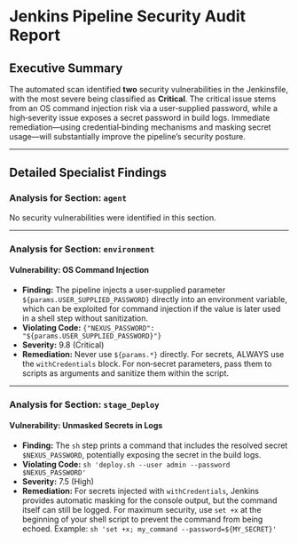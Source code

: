 # Jenkins Pipeline Security Audit Report

## Executive Summary
The automated scan identified **two** security vulnerabilities in the Jenkinsfile, with the most severe being classified as **Critical**. The critical issue stems from an OS command injection risk via a user‑supplied password, while a high‑severity issue exposes a secret password in build logs. Immediate remediation—using credential‑binding mechanisms and masking secret usage—will substantially improve the pipeline’s security posture.

---

## Detailed Specialist Findings
### Analysis for Section: `agent`

No security vulnerabilities were identified in this section.

---

### Analysis for Section: `environment`

#### Vulnerability: OS Command Injection
- **Finding:** The pipeline injects a user‑supplied parameter `${params.USER_SUPPLIED_PASSWORD}` directly into an environment variable, which can be exploited for command injection if the value is later used in a shell step without sanitization.
- **Violating Code:** `{"NEXUS_PASSWORD": "${params.USER_SUPPLIED_PASSWORD}"}`  
- **Severity:** 9.8 (Critical)  
- **Remediation:** Never use `${params.*}` directly. For secrets, ALWAYS use the `withCredentials` block. For non‑secret parameters, pass them to scripts as arguments and sanitize them within the script.

---

### Analysis for Section: `stage_Deploy`

#### Vulnerability: Unmasked Secrets in Logs
- **Finding:** The `sh` step prints a command that includes the resolved secret `$NEXUS_PASSWORD`, potentially exposing the secret in the build logs.
- **Violating Code:** `sh 'deploy.sh --user admin --password $NEXUS_PASSWORD'`
- **Severity:** 7.5 (High)
- **Remediation:** For secrets injected with `withCredentials`, Jenkins provides automatic masking for the console output, but the command itself can still be logged. For maximum security, use `set +x` at the beginning of your shell script to prevent the command from being echoed. Example: `sh 'set +x; my_command --password=${MY_SECRET}'`
